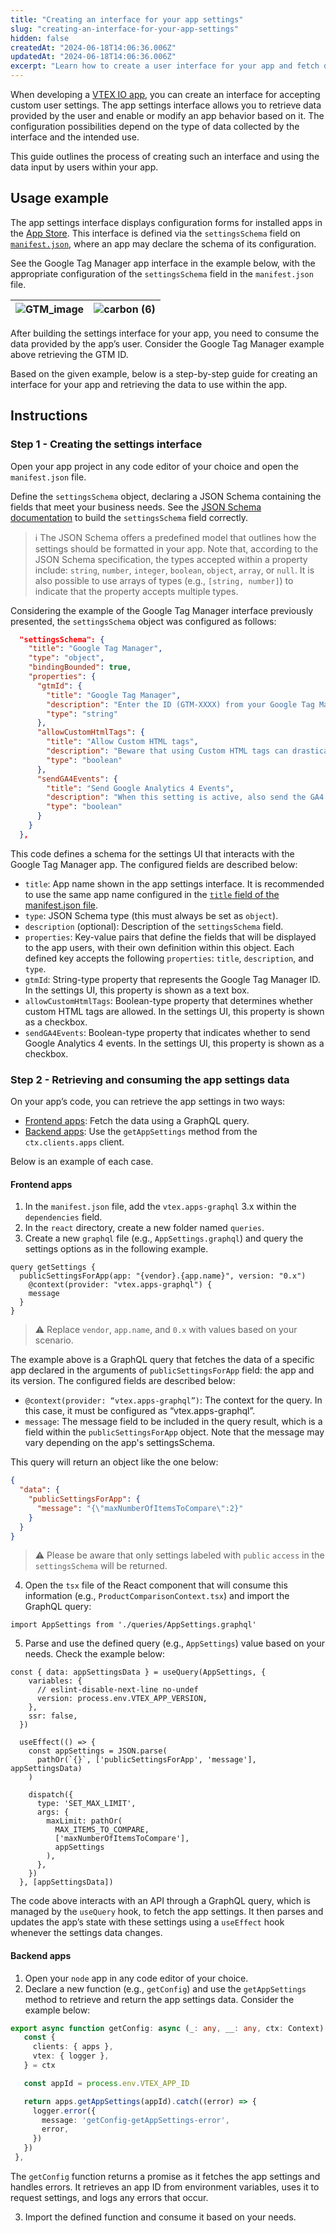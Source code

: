 ```yaml
---
title: "Creating an interface for your app settings"
slug: "creating-an-interface-for-your-app-settings"
hidden: false
createdAt: "2024-06-18T14:06:36.006Z"
updatedAt: "2024-06-18T14:06:36.006Z"
excerpt: "Learn how to create a user interface for your app and fetch data from it."
---
```


When developing a [VTEX IO app](https://developers.vtex.com/docs/guides/vtex-io-documentation-what-is-a-vtex-app), you can create an interface for accepting custom user settings. The app settings interface allows you to retrieve data provided by the user and enable or modify an app behavior based on it. The configuration possibilities depend on the type of data collected by the interface and the intended use.

This guide outlines the process of creating such an interface and using the data input by users within your app.

## Usage example

The app settings interface displays configuration forms for installed apps in the [App Store](https://help.vtex.com/en/tracks/extensions-hub--AW7klkYMh557y5IUOgzco/2LDRvGujYsumxi7IlE7CEJ). This interface is defined via the `settingsSchema` field on [`manifest.json`](https://developers.vtex.com/docs/guides/vtex-io-documentation-manifest), where an app may declare the schema of its configuration.

See the Google Tag Manager app interface in the example below, with the appropriate configuration of the `settingsSchema` field in the `manifest.json` file.

![GTM_image](https://github.com/vtexdocs/dev-portal-content/assets/112641072/d916b8da-0039-4364-b21e-a8cf8ba629dd) | ![carbon (6)](https://github.com/vtexdocs/dev-portal-content/assets/112641072/db87ac7e-7e36-4656-8ddb-b7735b5b92f4)
:--- | ---:

After building the settings interface for your app, you need to consume the data provided by the app’s user. Consider the Google Tag Manager example above retrieving the GTM ID.

Based on the given example, below is a step-by-step guide for creating an interface for your app and retrieving the data to use within the app.

## Instructions

### Step 1 - Creating the settings interface

Open your app project in any code editor of your choice and open the `manifest.json` file.

Define the `settingsSchema` object, declaring a JSON Schema containing the fields that meet your business needs. See the [JSON Schema documentation](http://json-schema.org/understanding-json-schema/) to build the `settingsSchema` field correctly.

> ℹ️ The JSON Schema offers a predefined model that outlines how the settings should be formatted in your app. Note that, according to the JSON Schema specification, the types accepted within a property include: `string`, `number`, `integer`, `boolean`, `object`, `array`, or `null`. It is also possible to use arrays of types (e.g., `[string, number]`) to indicate that the property accepts multiple types.

Considering the example of the Google Tag Manager interface previously presented, the `settingsSchema` object was configured as follows:

```json
  "settingsSchema": {
    "title": "Google Tag Manager",
    "type": "object",
    "bindingBounded": true,
    "properties": {
      "gtmId": {
        "title": "Google Tag Manager",
        "description": "Enter the ID (GTM-XXXX) from your Google Tag Manager",
        "type": "string"
      },
      "allowCustomHtmlTags": {
        "title": "Allow Custom HTML tags",
        "description": "Beware that using Custom HTML tags can drastically impact the store's performance",
        "type": "boolean"
      },
      "sendGA4Events": {
        "title": "Send Google Analytics 4 Events",
        "description": "When this setting is active, also send the GA4 version of the events",
        "type": "boolean"
      }
    }
  },
```

This code defines a schema for the settings UI that interacts with the Google Tag Manager app. The configured fields are described below:

- `title`: App name shown in the app settings interface. It is recommended to use the same app name configured in the [`title` field of the manifest.json file](https://developers.vtex.com/docs/guides/vtex-io-documentation-manifest#title).
- `type`: JSON Schema type (this must always be set as `object`).
- `description` (optional): Description of the `settingsSchema` field.
- `properties`: Key-value pairs that define the fields that will be displayed to the app users, with their own definition within this object. Each defined key accepts the following `properties`: `title`, `description`, and `type`.
- `gtmId`: String-type property that represents the Google Tag Manager ID. In the settings UI, this property is shown as a text box.
- `allowCustomHtmlTags`: Boolean-type property that determines whether custom HTML tags are allowed. In the settings UI, this property is shown as a checkbox.
- `sendGA4Events`: Boolean-type property that indicates whether to send Google Analytics 4 events. In the settings UI, this property is shown as a checkbox.

### Step 2 - Retrieving and consuming the app settings data

On your app’s code, you can retrieve the app settings in two ways:

- [Frontend apps](#frontend-apps): Fetch the data using a GraphQL query.
- [Backend apps](#backend-apps): Use the `getAppSettings` method from the `ctx.clients.apps` client.

Below is an example of each case.

#### Frontend apps

1. In the `manifest.json` file, add the `vtex.apps-graphql` 3.x within the `dependencies` field.
2. In the `react` directory, create a new folder named `queries`.
3. Create a new `graphql` file (e.g., `AppSettings.graphql`) and query the settings options as in the following example.

```gql
query getSettings {
  publicSettingsForApp(app: "{vendor}.{app.name}", version: "0.x")
    @context(provider: "vtex.apps-graphql") {
    message
  }
}
```

>⚠ Replace `vendor`, `app.name`, and `0.x` with values based on your scenario.

The example above is a GraphQL query that fetches the data of a specific app declared in the arguments of `publicSettingsForApp` field: the app and its version. The configured fields are described below:

- `@context(provider: “vtex.apps-graphql”)`: The context for the query. In this case, it must be configured as “vtex.apps-graphql”.
- `message`: The message field to be included in the query result, which is a field within the `publicSettingsForApp` object. Note that the message may vary depending on the app's settingsSchema.

This query will return an object like the one below:

```json
{
  "data": {
    "publicSettingsForApp": {
      "message": "{\"maxNumberOfItemsToCompare\":2}"
    }
  }
}
```

>⚠ Please be aware that only settings labeled with `public` `access` in the `settingsSchema` will be returned.

4. Open the `tsx` file of the React component that will consume this information (e.g., `ProductComparisonContext.tsx`) and import the GraphQL query:

```tsx
import AppSettings from './queries/AppSettings.graphql'
```

5. Parse and use the defined query (e.g., `AppSettings`) value based on your needs. Check the example below:

```tsx
const { data: appSettingsData } = useQuery(AppSettings, {
    variables: {
      // eslint-disable-next-line no-undef
      version: process.env.VTEX_APP_VERSION,
    },
    ssr: false,
  })

  useEffect(() => {
    const appSettings = JSON.parse(
      pathOr(`{}`, ['publicSettingsForApp', 'message'], appSettingsData)
    )

    dispatch({
      type: 'SET_MAX_LIMIT',
      args: {
        maxLimit: pathOr(
          MAX_ITEMS_TO_COMPARE,
          ['maxNumberOfItemsToCompare'],
          appSettings
        ),
      },
    })
  }, [appSettingsData])
```

The code above interacts with an API through a GraphQL query, which is managed by the `useQuery` hook, to fetch the app settings. It then parses and updates the app’s state with these settings using a `useEffect` hook whenever the settings data changes.

#### Backend apps

1. Open your `node` app in any code editor of your choice.
2. Declare a new function (e.g., `getConfig`) and use the `getAppSettings` method to retrieve and return the app settings data. Consider the example below:

```ts
export async function getConfig: async (_: any, __: any, ctx: Context) => {
   const {
     clients: { apps },
     vtex: { logger },
   } = ctx

   const appId = process.env.VTEX_APP_ID

   return apps.getAppSettings(appId).catch((error) => {
     logger.error({
       message: 'getConfig-getAppSettings-error',
       error,
     })
   })
 },
```

The `getConfig` function returns a promise as it fetches the app settings and handles errors. It retrieves an app ID from environment variables, uses it to request settings, and logs any errors that occur.

3. Import the defined function and consume it based on your needs.
